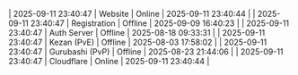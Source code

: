 | 2025-09-11 23:40:47 | Website | Online | 2025-09-11 23:40:44 |
| 2025-09-11 23:40:47 | Registration | Offline | 2025-09-09 16:40:23 |
| 2025-09-11 23:40:47 | Auth Server | Offline | 2025-08-18 09:33:31 |
| 2025-09-11 23:40:47 | Kezan (PvE) | Offline | 2025-08-03 17:58:02 |
| 2025-09-11 23:40:47 | Gurubashi (PvP) | Offline | 2025-08-23 21:44:06 |
| 2025-09-11 23:40:47 | Cloudflare | Online | 2025-09-11 23:40:44 |
